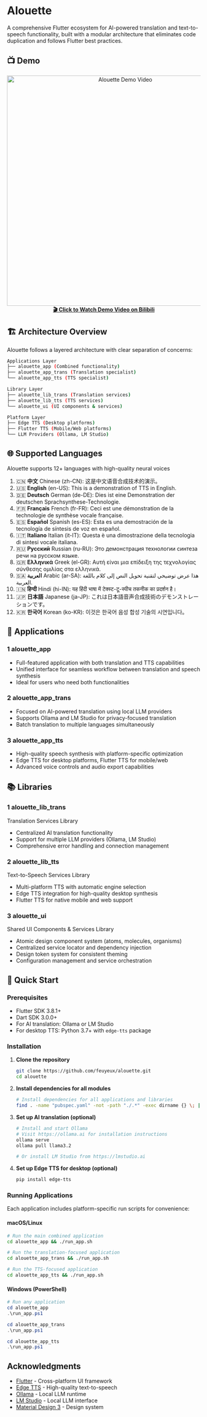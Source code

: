 # Alouette

A comprehensive Flutter ecosystem for AI-powered translation and text-to-speech functionality, built with a modular architecture that eliminates code duplication and follows Flutter best practices.

## 📺 Demo

<div align="center">
  <a href="https://www.bilibili.com/video/BV14y4tz3EKr/">
    <img src="https://via.placeholder.com/600x450/1890FF/FFFFFF?text=Click+to+Watch+Alouette+Demo" alt="Alouette Demo Video" width="600">
  </a>
  <br>
  <strong><a href="https://www.bilibili.com/video/BV14y4tz3EKr/">🎬 Click to Watch Demo Video on Bilibili</a></strong>
</div>

## 🏗️ Architecture Overview

Alouette follows a layered architecture with clear separation of concerns:

```sh
Applications Layer
├── alouette_app (Combined functionality)
├── alouette_app_trans (Translation specialist)
└── alouette_app_tts (TTS specialist)

Library Layer
├── alouette_lib_trans (Translation services)
├── alouette_lib_tts (TTS services)
└── alouette_ui (UI components & services)

Platform Layer
├── Edge TTS (Desktop platforms)
├── Flutter TTS (Mobile/Web platforms)
└── LLM Providers (Ollama, LM Studio)
```

## 🌐 Supported Languages

Alouette supports 12+ languages with high-quality neural voices

1. 🇨🇳 **中文** Chinese (zh-CN): 这是中文语音合成技术的演示。
2. 🇺🇸 **English** (en-US): This is a demonstration of TTS in English.
3. 🇩🇪 **Deutsch** German (de-DE): Dies ist eine Demonstration der deutschen Sprachsynthese-Technologie.
4. 🇫🇷 **Français** French (fr-FR): Ceci est une démonstration de la technologie de synthèse vocale française.
5. 🇪🇸 **Español** Spanish (es-ES): Esta es una demostración de la tecnología de síntesis de voz en español.
6. 🇮🇹 **Italiano** Italian (it-IT): Questa è una dimostrazione della tecnologia di sintesi vocale italiana.
7. 🇷🇺 **Русский** Russian (ru-RU): Это демонстрация технологии синтеза речи на русском языке.
8. 🇬🇷 **Ελληνικά** Greek (el-GR): Αυτή είναι μια επίδειξη της τεχνολογίας σύνθεσης ομιλίας στα ελληνικά.
9. 🇸🇦 **العربية** Arabic (ar-SA): هذا عرض توضيحي لتقنية تحويل النص إلى كلام باللغة العربية.
10. 🇮🇳 **हिन्दी** Hindi (hi-IN): यह हिंदी भाषा में टेक्स्ट-टू-स्पीच तकनीक का प्रदर्शन है।
11. 🇯🇵 **日本語** Japanese (ja-JP): これは日本語音声合成技術のデモンストレーションです。
12. 🇰🇷 **한국어** Korean (ko-KR): 이것은 한국어 음성 합성 기술의 시연입니다。

## 📱 Applications

### 1 alouette_app

- Full-featured application with both translation and TTS capabilities
- Unified interface for seamless workflow between translation and speech synthesis
- Ideal for users who need both functionalities

### 2 alouette_app_trans

- Focused on AI-powered translation using local LLM providers
- Supports Ollama and LM Studio for privacy-focused translation
- Batch translation to multiple languages simultaneously

### 3 alouette_app_tts

- High-quality speech synthesis with platform-specific optimization
- Edge TTS for desktop platforms, Flutter TTS for mobile/web
- Advanced voice controls and audio export capabilities

## 📚 Libraries

### 1 alouette_lib_trans

Translation Services Library

- Centralized AI translation functionality
- Support for multiple LLM providers (Ollama, LM Studio)
- Comprehensive error handling and connection management

### 2 alouette_lib_tts

Text-to-Speech Services Library

- Multi-platform TTS with automatic engine selection
- Edge TTS integration for high-quality desktop synthesis
- Flutter TTS for native mobile and web support

### 3 alouette_ui

Shared UI Components & Services Library

- Atomic design component system (atoms, molecules, organisms)
- Centralized service locator and dependency injection
- Design token system for consistent theming
- Configuration management and service orchestration

## 🚀 Quick Start

### Prerequisites

- Flutter SDK 3.8.1+
- Dart SDK 3.0.0+
- For AI translation: Ollama or LM Studio
- For desktop TTS: Python 3.7+ with `edge-tts` package

### Installation

1. **Clone the repository**

   ```sh
   git clone https://github.com/feuyeux/alouette.git
   cd alouette
   ```

2. **Install dependencies for all modules**

   ```sh
   # Install dependencies for all applications and libraries
   find . -name "pubspec.yaml" -not -path "./.*" -exec dirname {} \; | xargs -I {} sh -c 'cd "{}" && flutter pub get'
   ```

3. **Set up AI translation (optional)**

   ```sh
   # Install and start Ollama
   # Visit https://ollama.ai for installation instructions
   ollama serve
   ollama pull llama3.2

   # Or install LM Studio from https://lmstudio.ai
   ```

4. **Set up Edge TTS for desktop (optional)**

   ```sh
   pip install edge-tts
   ```

### Running Applications

Each application includes platform-specific run scripts for convenience:

#### **macOS/Linux**

```bash
# Run the main combined application
cd alouette_app && ./run_app.sh

# Run the translation-focused application
cd alouette_app_trans && ./run_app.sh

# Run the TTS-focused application
cd alouette_app_tts && ./run_app.sh
```

#### **Windows (PowerShell)**

```powershell
# Run any application
cd alouette_app
.\run_app.ps1

cd alouette_app_trans
.\run_app.ps1

cd alouette_app_tts
.\run_app.ps1
```

## Acknowledgments

- [Flutter](https://flutter.dev) - Cross-platform UI framework
- [Edge TTS](https://github.com/rany2/edge-tts) - High-quality text-to-speech
- [Ollama](https://ollama.ai) - Local LLM runtime
- [LM Studio](https://lmstudio.ai) - Local LLM interface
- [Material Design 3](https://m3.material.io/) - Design system
